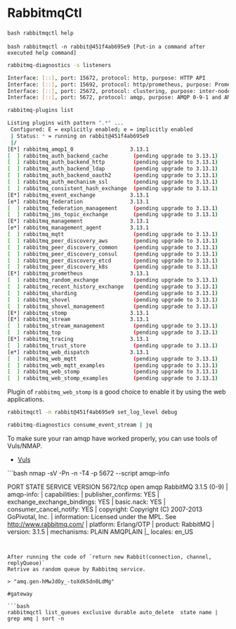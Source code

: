 # RabbitmqCtl

‍‍‍```bash
rabbitmqctl help
‍‍‍```

‍‍‍```bash
rabbitmqctl -n rabbit@451f4ab695e9 [Put-in a command after executed help command]
‍‍‍```

```bash
rabbitmq-diagnostics -s listeners

Interface: [::], port: 15672, protocol: http, purpose: HTTP API
Interface: [::], port: 15692, protocol: http/prometheus, purpose: Prometheus exporter API over HTTP
Interface: [::], port: 25672, protocol: clustering, purpose: inter-node and CLI tool communication
Interface: [::], port: 5672, protocol: amqp, purpose: AMQP 0-9-1 and AMQP 1.0
```

```bash
rabbitmq-plugins list

Listing plugins with pattern ".*" ...
 Configured: E = explicitly enabled; e = implicitly enabled
 | Status: * = running on rabbit@451f4ab695e9
 |/
[E*] rabbitmq_amqp1_0                  3.13.1
[  ] rabbitmq_auth_backend_cache        (pending upgrade to 3.13.1)
[  ] rabbitmq_auth_backend_http         (pending upgrade to 3.13.1)
[  ] rabbitmq_auth_backend_ldap         (pending upgrade to 3.13.1)
[  ] rabbitmq_auth_backend_oauth2       (pending upgrade to 3.13.1)
[  ] rabbitmq_auth_mechanism_ssl        (pending upgrade to 3.13.1)
[  ] rabbitmq_consistent_hash_exchange  (pending upgrade to 3.13.1)
[E*] rabbitmq_event_exchange           3.13.1
[e*] rabbitmq_federation               3.13.1
[  ] rabbitmq_federation_management     (pending upgrade to 3.13.1)
[  ] rabbitmq_jms_topic_exchange        (pending upgrade to 3.13.1)
[E*] rabbitmq_management               3.13.1
[e*] rabbitmq_management_agent         3.13.1
[  ] rabbitmq_mqtt                      (pending upgrade to 3.13.1)
[  ] rabbitmq_peer_discovery_aws        (pending upgrade to 3.13.1)
[  ] rabbitmq_peer_discovery_common     (pending upgrade to 3.13.1)
[  ] rabbitmq_peer_discovery_consul     (pending upgrade to 3.13.1)
[  ] rabbitmq_peer_discovery_etcd       (pending upgrade to 3.13.1)
[  ] rabbitmq_peer_discovery_k8s        (pending upgrade to 3.13.1)
[E*] rabbitmq_prometheus               3.13.1
[  ] rabbitmq_random_exchange           (pending upgrade to 3.13.1)
[  ] rabbitmq_recent_history_exchange   (pending upgrade to 3.13.1)
[  ] rabbitmq_sharding                  (pending upgrade to 3.13.1)
[  ] rabbitmq_shovel                    (pending upgrade to 3.13.1)
[  ] rabbitmq_shovel_management         (pending upgrade to 3.13.1)
[E*] rabbitmq_stomp                    3.13.1
[E*] rabbitmq_stream                   3.13.1
[  ] rabbitmq_stream_management         (pending upgrade to 3.13.1)
[  ] rabbitmq_top                       (pending upgrade to 3.13.1)
[E*] rabbitmq_tracing                  3.13.1
[  ] rabbitmq_trust_store               (pending upgrade to 3.13.1)
[e*] rabbitmq_web_dispatch             3.13.1
[  ] rabbitmq_web_mqtt                  (pending upgrade to 3.13.1)
[  ] rabbitmq_web_mqtt_examples         (pending upgrade to 3.13.1)
[  ] rabbitmq_web_stomp                 (pending upgrade to 3.13.1)
[  ] rabbitmq_web_stomp_examples        (pending upgrade to 3.13.1)
```

Plugin of `rabbitmq_web_stomp` is a good choice to enable it by using the web applications.

```bash
rabbitmqctl -n rabbit@451f4ab695e9 set_log_level debug
```

```bash
rabbitmq-diagnostics consume_event_stream | jq
```

To make sure your ran amqp have worked properly, you can use tools of Vuls/NMAP.

- [Vuls](https://vuls.io)

‍‍‍‍‍‍‍‍‍```bash
nmap -sV -Pn -n -T4 -p 5672 --script amqp-info <IP>

PORT     STATE SERVICE VERSION
5672/tcp open  amqp    RabbitMQ 3.1.5 (0-9)
| amqp-info: 
|   capabilities: 
|     publisher_confirms: YES
|     exchange_exchange_bindings: YES
|     basic.nack: YES
|     consumer_cancel_notify: YES
|   copyright: Copyright (C) 2007-2013 GoPivotal, Inc.
|   information: Licensed under the MPL.  See http://www.rabbitmq.com/
|   platform: Erlang/OTP
|   product: RabbitMQ
|   version: 3.1.5
|   mechanisms: PLAIN AMQPLAIN
|_  locales: en_US
```


After running the code of `return new Rabbit(connection, channel, replyQueue)`
Retrive as random queue by Rabbitmq service.

> "amq.gen-hMwJdOy_-toXdk5dn0LdMg"

#gateway 

```bash
rabbitmqctl list_queues exclusive durable auto_delete  state name | grep amq | sort -n
```
